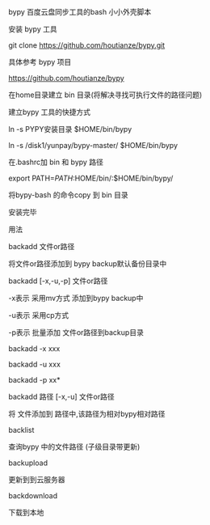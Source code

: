 bypy 百度云盘同步工具的bash 小小外壳脚本

安装 bypy 工具

git clone https://github.com/houtianze/bypy.git


具体参考 bypy 项目


https://github.com/houtianze/bypy


在home目录建立 bin 目录(将解决寻找可执行文件的路径问题)


建立bypy 工具的快捷方式


ln -s PYPY安装目录 $HOME/bin/bypy


ln -s /disk1/yunpay/bypy-master/ $HOME/bin/bypy


在.bashrc加 bin 和 bypy 路径

export PATH=$PATH:$HOME/bin/:$HOME/bin/bypy/


将bypy-bash 的命令copy 到 bin 目录


安装完毕

用法

backadd 文件or路径

将文件or路径添加到 bypy backup默认备份目录中

backadd [-x,-u,-p] 文件or路径

-x表示 采用mv方式 添加到bypy backup中

-u表示 采用cp方式

-p表示 批量添加 文件or路径到backup目录


backadd -x xxx

backadd -u xxx

backadd -p xx*


backadd 路径 [-x,-u] 文件or路径

将 文件添加到 路径中,该路径为相对bypy相对路径


backlist

查询bypy 中的文件路径 (子级目录带更新)

backupload 

更新到到云服务器

backdownload 

下载到本地


 
